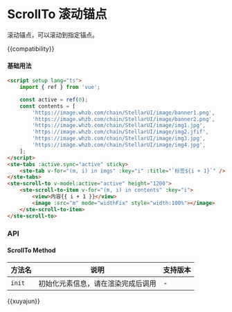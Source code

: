 # ScrollTo 滚动锚点

滚动锚点，可以滚动到指定锚点。

{{compatibility}}

#### 基础用法

```html
<script setup lang="ts">
    import { ref } from 'vue';

    const active = ref(0);
    const contents = [
        'https://image.whzb.com/chain/StellarUI/image/banner1.png',
        'https://image.whzb.com/chain/StellarUI/image/banner2.png',
        'https://image.whzb.com/chain/StellarUI/image/img1.jpg',
        'https://image.whzb.com/chain/StellarUI/image/img2.jfif',
        'https://image.whzb.com/chain/StellarUI/image/img3.jpg',
        'https://image.whzb.com/chain/StellarUI/image/img4.jpg',
    ];
</script>
<ste-tabs :active.sync="active" sticky>
    <ste-tab v-for="(m, i) in imgs" :key="i" :title="`标签${i + 1}`" />
</ste-tabs>
<ste-scroll-to v-model:active="active" height="1200">
    <ste-scroll-to-item v-for="(m, i) in contents" :key="i">
        <view>内容{{ i + 1 }}</view>
        <image :src="m" mode="widthFix" style="width:100%"></image>
    </ste-scroll-to-item>
</ste-scroll-to>
```

### API

<!-- props -->

#### ScrollTo Method

| 方法名 | 说明                               | 支持版本 |
| ------ | ---------------------------------- | -------- |
| `init` | 初始化元素信息，请在渲染完成后调用 | -        |

{{xuyajun}}
